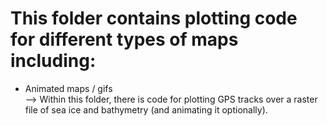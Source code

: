 # This folder contains plotting code for different types of maps including:
- Animated maps / gifs  
--> Within this folder, there is code for plotting GPS tracks over a raster file of sea ice and bathymetry (and animating it optionally).
